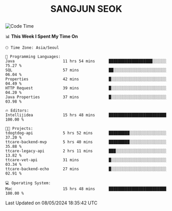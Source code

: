 <h1>
 <p align="center">
   SANGJUN SEOK
 </p>
</h1>

<!--START_SECTION:waka-->
![Code Time](http://img.shields.io/badge/Code%20Time-3%2C531%20hrs%2034%20mins-blue)

📊 **This Week I Spent My Time On** 

```text
🕑︎ Time Zone: Asia/Seoul

💬 Programming Languages: 
Java                     11 hrs 54 mins      ███████████████████░░░░░░   75.27 % 
SQL                      57 mins             ██░░░░░░░░░░░░░░░░░░░░░░░   06.04 % 
Properties               42 mins             █░░░░░░░░░░░░░░░░░░░░░░░░   04.49 % 
HTTP Request             39 mins             █░░░░░░░░░░░░░░░░░░░░░░░░   04.20 % 
Java Properties          37 mins             █░░░░░░░░░░░░░░░░░░░░░░░░   03.98 % 

🔥 Editors: 
Intellijidea             15 hrs 48 mins      █████████████████████████   100.00 % 

🐱‍💻 Projects: 
tdogtdog-api             5 hrs 52 mins       █████████░░░░░░░░░░░░░░░░   37.20 % 
ttcare-backend-mvp       5 hrs 40 mins       █████████░░░░░░░░░░░░░░░░   35.88 % 
ttcare-legacy-api        2 hrs 11 mins       ███░░░░░░░░░░░░░░░░░░░░░░   13.82 % 
ttcare-vet-api           31 mins             █░░░░░░░░░░░░░░░░░░░░░░░░   03.34 % 
ttcare-backend-echo      27 mins             █░░░░░░░░░░░░░░░░░░░░░░░░   02.91 % 

💻 Operating System: 
Mac                      15 hrs 48 mins      █████████████████████████   100.00 % 
```


 Last Updated on 08/05/2024 18:35:42 UTC
<!--END_SECTION:waka-->
